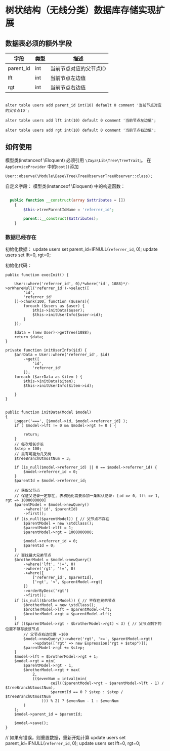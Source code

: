 # 树状结构（无线分类）数据库存储实现扩展

## 数据表必须的额外字段

| 字段 | 类型 | 描述 |
| ---- | ---- | ---- |
| parent_id | int | 当前节点对应的父节点ID |
| lft | int | 当前节点左边值|
| rgt |int | 当前节点右边值 |
```$xslt

alter table users add parent_id int(10) default 0 comment '当前节点对应的父节点ID';

alter table users add lft int(10) default 0 comment '当前节点左边值';

alter table users add rgt int(10) default 0 comment '当前节点右边值';
```
## 如何使用


模型类(instanceof \Eloquent) 必须引用 `\Zaya\Lib\Tree\TreeTrait`;。
在`AppServiceProvider` 中的`boot()`添加

    User::observe(\Module\Base\Tree\TreeObserverTreeObserver::class);


自定义字段：
模型类(instanceof \Eloquent) 中的构造函数：
```php

  public function __construct(array $attributes = [])
    {
        $this->treeParentIdName = 'referrer_id';

        parent::__construct($attributes);
    }
```

### 数据已经存在
初始化数据：
update users set parent_id=IFNULL(`referrer_id`, 0);
update users set lft=0, rgt=0;

初始化代码：

    public function execInit() {

        User::where('referrer_id', 0)/*where('id', 1088)*/->orWhereNull('referrer_id')->select([
            'id',
            'referrer_id'
        ])->chunk(100, function ($users){
            foreach ($users as $user) {
                $this->initData($user);
                $this->initUserInfo($user->id);
            }
        });

        $data = (new User)->getTree(1088);
        return $data;
    }

    private function initUserInfo($id) {
        $arrData = User::where('referrer_id', $id)
            ->get([
                'id',
                'referrer_id'
            ]);
        foreach ($arrData as $item ) {
            $this->initData($item);
            $this->initUserInfo($item->id);

        }
    }


    public function initData(Model $model)
    {
        Logger('===', [$model->id, $model->referrer_id] );
        if ( $model->lft != 0 && $model->rgt != 0 ) {

            return;
        }
        // 每次增长步长
        $step = 100;
        // 最有可能为几叉树
        $treeBranchUtmostNum = 3;

        if (is_null($model->referrer_id) || 0 == $model->referrer_id) {
            $model->referrer_id = 0;
        }
        $parentId = $model->referrer_id;

        // 获取父节点
        // 保证父记录一定存在, 表初始化需要添加一条默认记录: [id => 0, lft => 1, rgt => 1000000000]
        $parentModel = $model->newQuery()
            ->where('id', $parentId)
            ->first();
        if (is_null($parentModel)) { // 父节点不存在
            $parentModel = new \stdClass();
            $parentModel->lft = 1;
            $parentModel->rgt = 1000000000;

            $model->referrer_id = 0;
            $parentId = 0;
        }
        // 查找最大兄弟节点
        $brotherModel = $model->newQuery()
            ->where('lft', '!=', 0)
            ->where('rgt', '!=', 0)
            ->where([
                ['referrer_id', $parentId],
                ['rgt', '<', $parentModel->rgt]
            ])
            ->orderByDesc('rgt')
            ->first();
        if (is_null($brotherModel)) { // 不存在兄弟节点
            $brotherModel = new \stdClass();
            $brotherModel->lft = $parentModel->lft;
            $brotherModel->rgt = $parentModel->lft;
        }
        if (($parentModel->rgt - $brotherModel->rgt) < 3) { // 父节点剩下的位置不够存放该节点
            // 父节点右边位置 +100
            $model->newQuery()->where('rgt', '>=', $parentModel->rgt)
                ->update(['rgt' => new Expression("rgt + $step")]);
            $parentModel->rgt += $step;
        }
        $model->lft = $brotherModel->rgt + 1;
        $model->rgt = min(
            $parentModel->rgt - 1,
            $brotherModel->rgt + max(
                2,
                (($evenNum = intval(min(
                        ceil(($parentModel->rgt - $parentModel->lft - 1) / $treeBranchUtmostNum),
                        $parentId == 0 ? $step : $step / $treeBranchUtmostNum
                    ))) % 2) ? $evenNum - 1 : $evenNum
            )
        );
        $model->parent_id = $parentId;
 
        $model->save();
    }

// 如果有错误，则重置数据，重新开始计算
update users set parent_id=IFNULL(`referrer_id`, 0);
update users set lft=0, rgt=0;